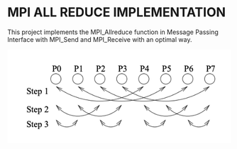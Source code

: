 # MPI ALL REDUCE IMPLEMENTATION
This project implements the MPI_Allreduce function in Message Passing Interface with MPI_Send and MPI_Receive with an optimal way.

![](images/image1.png)